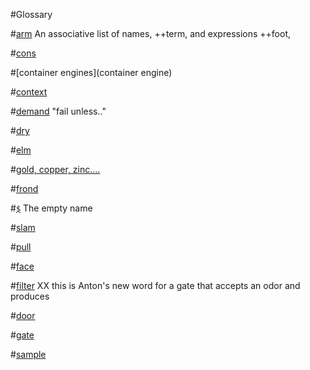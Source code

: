 #Glossary 

#[arm]()
An associative list of names, ++term, and expressions ++foot,

#[cons]()

#[container engines](container engine)

#[context](context)

#[demand](demand) "fail unless.."

#[dry](dry)

#[elm](elm)

#[gold, copper, zinc....]()

#[frond](#frond)

#[`$`](#buc) The empty name

#[slam](#slam)

#[pull](#pull)

#[face](#face)

#[filter](#filter) XX this is Anton's new word for a gate that accepts an odor and produces 

#[door](#door)

#[gate](#gate)

#[sample]()

